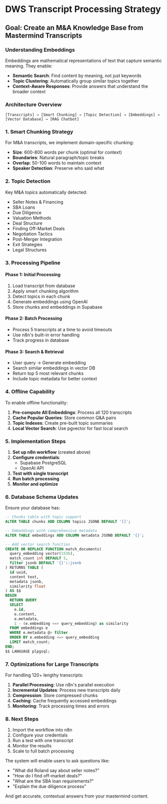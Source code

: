 # DWS Transcript Processing Strategy

## Goal: Create an M&A Knowledge Base from Mastermind Transcripts

### Understanding Embeddings
Embeddings are mathematical representations of text that capture semantic meaning. They enable:
- **Semantic Search**: Find content by meaning, not just keywords
- **Topic Clustering**: Automatically group similar topics together
- **Context-Aware Responses**: Provide answers that understand the broader context

### Architecture Overview

```
[Transcripts] → [Smart Chunking] → [Topic Detection] → [Embeddings] → [Vector Database] → [RAG Chatbot]
```

### 1. Smart Chunking Strategy

For M&A transcripts, we implement domain-specific chunking:

- **Size**: 600-800 words per chunk (optimal for context)
- **Boundaries**: Natural paragraph/topic breaks
- **Overlap**: 50-100 words to maintain context
- **Speaker Detection**: Preserve who said what

### 2. Topic Detection

Key M&A topics automatically detected:
- Seller Notes & Financing
- SBA Loans
- Due Diligence
- Valuation Methods
- Deal Structure
- Finding Off-Market Deals
- Negotiation Tactics
- Post-Merger Integration
- Exit Strategies
- Legal Structures

### 3. Processing Pipeline

#### Phase 1: Initial Processing
1. Load transcript from database
2. Apply smart chunking algorithm
3. Detect topics in each chunk
4. Generate embeddings using OpenAI
5. Store chunks and embeddings in Supabase

#### Phase 2: Batch Processing
- Process 5 transcripts at a time to avoid timeouts
- Use n8n's built-in error handling
- Track progress in database

#### Phase 3: Search & Retrieval
- User query → Generate embedding
- Search similar embeddings in vector DB
- Return top 5 most relevant chunks
- Include topic metadata for better context

### 4. Offline Capability

To enable offline functionality:

1. **Pre-compute All Embeddings**: Process all 120 transcripts
2. **Cache Popular Queries**: Store common Q&A pairs
3. **Topic Indexes**: Create pre-built topic summaries
4. **Local Vector Search**: Use pgvector for fast local search

### 5. Implementation Steps

1. **Set up n8n workflow** (created above)
2. **Configure credentials**:
   - Supabase PostgreSQL
   - OpenAI API
3. **Test with single transcript**
4. **Run batch processing**
5. **Monitor and optimize**

### 6. Database Schema Updates

Ensure your database has:

```sql
-- Chunks table with topic support
ALTER TABLE chunks ADD COLUMN topics JSONB DEFAULT '[]';

-- Embeddings with comprehensive metadata
ALTER TABLE embeddings ADD COLUMN metadata JSONB DEFAULT '{}';

-- Add vector search function
CREATE OR REPLACE FUNCTION match_documents(
  query_embedding vector(1536),
  match_count int DEFAULT 5,
  filter jsonb DEFAULT '{}'::jsonb
) RETURNS TABLE (
  id uuid,
  content text,
  metadata jsonb,
  similarity float
) AS $$
BEGIN
  RETURN QUERY
  SELECT
    e.id,
    e.content,
    e.metadata,
    1 - (e.embedding <=> query_embedding) as similarity
  FROM embeddings e
  WHERE e.metadata @> filter
  ORDER BY e.embedding <=> query_embedding
  LIMIT match_count;
END;
$$ LANGUAGE plpgsql;
```

### 7. Optimizations for Large Transcripts

For handling 120+ lengthy transcripts:

1. **Parallel Processing**: Use n8n's parallel execution
2. **Incremental Updates**: Process new transcripts daily
3. **Compression**: Store compressed chunks
4. **Caching**: Cache frequently accessed embeddings
5. **Monitoring**: Track processing times and errors

### 8. Next Steps

1. Import the workflow into n8n
2. Configure your credentials
3. Run a test with one transcript
4. Monitor the results
5. Scale to full batch processing

The system will enable users to ask questions like:
- "What did Roland say about seller notes?"
- "How do I find off-market deals?"
- "What are the SBA loan requirements?"
- "Explain the due diligence process"

And get accurate, contextual answers from your mastermind content.
